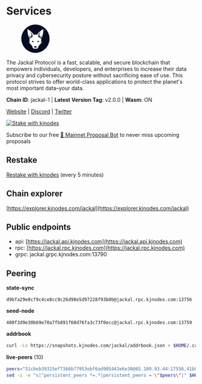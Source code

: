 # Services

<figure><img src="https://raw.githubusercontent.com/kj89/cosmos-images/main/logos/jackal.png" alt=""><figcaption></figcaption></figure>

The Jackal Protocol is a fast, scalable, and secure blockchain that empowers  individuals, developers, and enterprises to increase their data privacy and  cybersecurity posture without sacrificing ease of use. This protocol strives  to offer world-class applications to protect the planet's most important data–your data.

**Chain ID**: jackal-1 | **Latest Version Tag**: v2.0.0 | **Wasm**: ON

[Website](https://jackalprotocol.com) | [Discord](https://discord.com/invite/5GKym3p6rj) | [Twitter](https://twitter.com/Jackal_Protocol)

[![Stake with kjnodes](https://i.ibb.co/cr44Q8j/button-stake-with-kjnodes.png)](https://restake.app/jackal/jklvaloper1tr3wm3mdkz0tda6t7vavqnn7fe2g4un0f67xmt)

Subscribe to our free [🤖 Mainnet Proposal Bot](https://t.me/kjnodes_proposal_bot) to never miss upcoming proposals

## Restake

[Restake with kjnodes](https://restake.app/jackal/jklvaloper1tr3wm3mdkz0tda6t7vavqnn7fe2g4un0f67xmt) (every 5 minutes)
## Chain explorer
[https://explorer.kjnodes.com/jackal](https://explorer.kjnodes.com/jackal)

## Public endpoints

* api: [https://jackal.api.kjnodes.com](https://jackal.api.kjnodes.com)
* rpc: [https://jackal.rpc.kjnodes.com](https://jackal.rpc.kjnodes.com)
* grpc: jackal.grpc.kjnodes.com:13790

## Peering

**state-sync**

```text
d9bfa29e0cf9c4ce0cc9c26d98e5d97228f93b0b@jackal.rpc.kjnodes.com:13756
```

**seed-node**

```text
400f3d9e30b69e78a7fb891f60d76fa3c73f0ecc@jackal.rpc.kjnodes.com:13759
```

**addrbook**
```bash
curl -Ls https://snapshots.kjnodes.com/jackal/addrbook.json > $HOME/.canine/config/addrbook.json
```

**live-peers** (10)
```bash
peers="51cbeb39315ef7366b77953ebf6ad905443e6e30@65.109.93.44:17556,41b808ef1c9a43ef2f4b9b60f66568a2c19bff47@65.108.208.101:28656,83d66a37202785b09aee4e3ae1b50d2ddfbf860c@162.19.89.8:10856,7751d16cfa48da0a5bea6f40e9bcc386b4c76c50@51.89.7.184:26638,6ea2783ba59a3e54ec963fac41709ddd76218650@192.99.4.20:29656,ea35106e43dcec1e5c66319272da48df3dce7723@57.128.144.233:26656,0985977a794b298e7ef990fe344d572c60c453b1@172.105.72.158:26656,67fbe07c5042c864a6028d969924db6b6b9959b2@5.9.79.121:26656,dbec14a10d43c25d77ee9987a985652fa4e6344a@131.153.59.6:26656,d9bfa29e0cf9c4ce0cc9c26d98e5d97228f93b0b@65.109.88.38:13756"
sed -i -e "s|^persistent_peers *=.*|persistent_peers = \"$peers\"|" $HOME/.canine/config/config.toml
```
